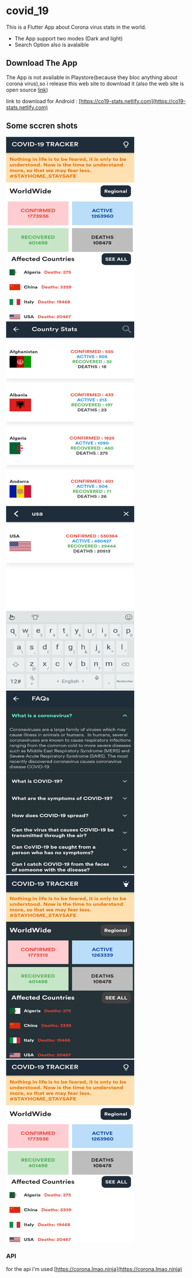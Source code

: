 # covid_19

This is a Flutter App about Corona virus stats in the world.
- The App support two modes (Dark and light)
- Search Option also is avalaible

## Download The App

The App is not available in Playstore(because they bloc anything about corona virus),so i release this web site to download it (also the web site is open source [link](https://github.com/Djameleddine21/COVID-19-site))

link to download for Android : [https://co19-stats.netlify.com](https://co19-stats.netlify.com)

## Some sccren shots

<img src="https://github.com/Djameleddine21/COVID-19-site/blob/master/img/01.jpg" alt="home page light mode" height="500" width="350">
<img src="https://github.com/Djameleddine21/COVID-19-site/blob/master/img/03.jpg" alt="Countries page light mode" height="500" width="350">
<img src="https://github.com/Djameleddine21/COVID-19-site/blob/master/img/07.jpg" alt="search page light mode" height="500" width="350"><br>
<img src="https://github.com/Djameleddine21/COVID-19-site/blob/master/img/08.jpg" alt="FAQs page dark mode" height="500" width="350">
<img src="https://github.com/Djameleddine21/COVID-19-site/blob/master/img/02.jpg" alt="home page dark mode" height="500" width="350">
<img src="https://github.com/Djameleddine21/COVID-19-site/blob/master/img/01.jpg" alt="search page dark mode" height="500" width="350">

### API
for the api i'm used [https://corona.lmao.ninja](https://corona.lmao.ninja)